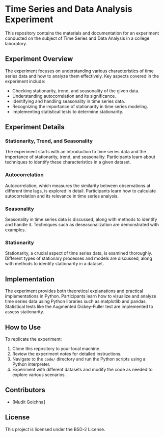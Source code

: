 # Time Series and Data Analysis Experiment

This repository contains the materials and documentation for an experiment conducted on the subject of Time Series and Data Analysis in a college laboratory.

## Experiment Overview

The experiment focuses on understanding various characteristics of time series data and how to analyze them effectively. Key aspects covered in the experiment include:

- Checking stationarity, trend, and seasonality of the given data.
- Understanding autocorrelation and its significance.
- Identifying and handling seasonality in time series data.
- Recognizing the importance of stationarity in time series modeling.
- Implementing statistical tests to determine stationarity.

## Experiment Details

### Stationarity, Trend, and Seasonality

The experiment starts with an introduction to time series data and the importance of stationarity, trend, and seasonality. Participants learn about techniques to identify these characteristics in a given dataset.

### Autocorrelation

Autocorrelation, which measures the similarity between observations at different time lags, is explored in detail. Participants learn how to calculate autocorrelation and its relevance in time series analysis.

### Seasonality

Seasonality in time series data is discussed, along with methods to identify and handle it. Techniques such as deseasonalization are demonstrated with examples.

### Stationarity

Stationarity, a crucial aspect of time series data, is examined thoroughly. Different types of stationary processes and models are discussed, along with methods to identify stationarity in a dataset.

## Implementation

The experiment provides both theoretical explanations and practical implementations in Python. Participants learn how to visualize and analyze time series data using Python libraries such as matplotlib and pandas. Statistical tests like the Augmented Dickey-Fuller test are implemented to assess stationarity.

## How to Use

To replicate the experiment:

1. Clone this repository to your local machine.
2. Review the experiment notes for detailed instructions.
3. Navigate to the `code/` directory and run the Python scripts using a Python interpreter.
4. Experiment with different datasets and modify the code as needed to explore various scenarios.

## Contributors

- [Mudit Golchha]

## License

This project is licensed under the BSD-2 License.
